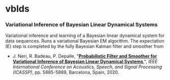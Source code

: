 # vblds

 ### Variational Inference of Bayesian Linear Dynamical Systems

Variational inference and learning of a Bayesian linear dynamical system for data sequences. Runs a variational Bayesian EM algorithm. The expectation (E) step is completed by the fully Bayesian Kalman filter and smoother from

 * J. Neri, R. Badeau, P. Depalle, "<a href="https://ieeexplore.ieee.org/abstract/document/9054206" target="_blank">**Probabilistic Filter and Smoother for Variational Inference of Bayesian Linear Dynamical Systems**</a>,", *IEEE International Conference on Acoustics, Speech, and Signal Processing (ICASSP)*, pp. 5885-5889, Barcelona, Spain, 2020.


